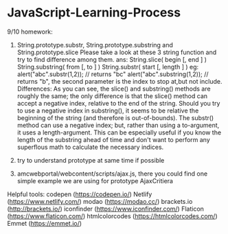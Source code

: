 # JavaScript-Learning-Process
9/10 homework:
  1. String.prototype.substr, String.prototype.substring and String.prototype.slice
     Please take a look at these 3 string function and try to find difference among them.
  ans:
      String.slice( begin [, end ] )
      String.substring( from [, to ] )
      String.substr( start [, length ] )
  eg:
     alert("abc".substr(1,2)); // returns "bc"
     alert("abc".substring(1,2)); // returns "b", the second parameter is the index to stop at,but not include.
  Differences:
  As you can see, the slice() and substring() methods are roughly the same; the only difference is that the slice() method can accept a negative index, relative to the end of the string. Should you try to use a negative index in substring(), it seems to be relative the beginning of the string (and therefore is out-of-bounds).
  The substr() method can use a negative index; but, rather than using a to-argument, it uses a length-argument. This can be especially useful if you know the length of the substring ahead of time and don't want to perform any superflous math to calculate the necessary indices.
     
  2. try to understand prototype at same time if possible
  
  3. amcwebportal/webcontent/scripts/ajax.js, there you could find one simple example we are using for prototype
     AjaxCritiera 
     
Helpful tools:
  codepen (https://codepen.io/)
  Netlify (https://www.netlify.com/)
  modao   (https://modao.cc/)
  brackets.io (http://brackets.io/)
  iconfinder  (https://www.iconfinder.com/)
  Flaticon    (https://www.flaticon.com/)
  htmlcolorcodes  (https://htmlcolorcodes.com/)
  Emmet     (https://emmet.io/)
